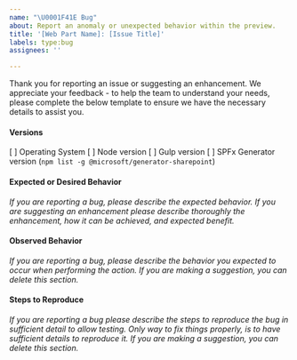 ```yaml
---
name: "\U0001F41E Bug"
about: Report an anomaly or unexpected behavior within the preview.
title: '[Web Part Name]: [Issue Title]'
labels: type:bug
assignees: ''

---
```


Thank you for reporting an issue or suggesting an enhancement. We appreciate your feedback - to help the team to understand your needs, please complete the below template to ensure we have the necessary details to assist you.

#### Versions
[    ]  Operating System
[    ]  Node version
[    ]  Gulp version
[    ]  SPFx Generator version (`npm list -g @microsoft/generator-sharepoint`)

#### Expected or Desired Behavior
_If you are reporting a bug, please describe the expected behavior. If you are suggesting an enhancement please describe thoroughly the enhancement, how it can be achieved, and expected benefit._

#### Observed Behavior
_If you are reporting a bug, please describe the behavior you expected to occur when performing the action. If you are making a suggestion, you can delete this section._

#### Steps to Reproduce
_If you are reporting a bug please describe the steps to reproduce the bug in sufficient detail to allow testing. Only way to fix things properly, is to have sufficient details to reproduce it. If you are making a suggestion, you can delete this section._
